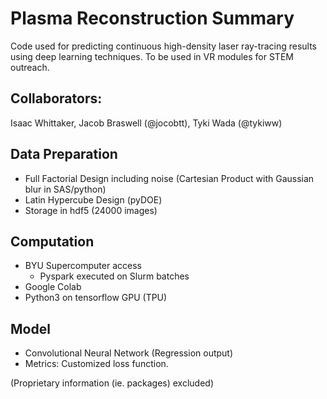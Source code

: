 # Plasma Reconstruction Summary

Code used for predicting continuous high-density laser ray-tracing results using deep learning techniques. To be used in VR modules for STEM outreach. 

## Collaborators: 

Isaac Whittaker, Jacob Braswell (@jocobtt), Tyki Wada (@tykiww)

## Data Preparation

- Full Factorial Design including noise (Cartesian Product with Gaussian blur in SAS/python)
- Latin Hypercube Design (pyDOE)
- Storage in hdf5 (24000 images)

## Computation

- BYU Supercomputer access
  - Pyspark executed on Slurm batches
 - Google Colab
  - Python3 on tensorflow GPU (TPU)

## Model

- Convolutional Neural Network (Regression output)
- Metrics: Customized loss function.


(Proprietary information (ie. packages) excluded)
